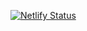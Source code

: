 [![Netlify Status](https://api.netlify.com/api/v1/badges/d889b6a2-1716-46a9-aec6-3e219075e930/deploy-status)](https://app.netlify.com/sites/inquisitive-dragon-5565b6/deploys)
